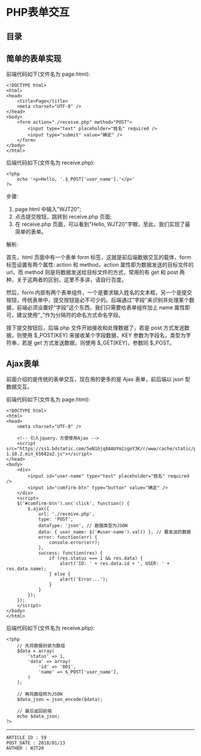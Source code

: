 
# PHP表单交互 #

## 目录 ##

## 简单的表单实现 ##

前端代码如下(文件名为 page.html):

```
<!DOCTYPE html>
<html>
<head>
    <title>Page</title>
    <meta charset="UTF-8" />
</head>
<body>
    <form action="./receive.php" method="POST">
        <input type="text" placeholder="姓名" required />
        <input type="submit" value="确定" />
    </form>
</body>
</html>
```

后端代码如下(文件名为 receive.php):

```
<?php
    echo '<p>Hello, '.$_POST['user_name'].'</p>'
?>
```

步骤:

1. page.html 中输入"WJT20";
2. 点击提交按钮，跳转到 receive.php 页面;
3. 在 receive.php 页面，可以看到"Hello, WJT20"字眼，至此，我们实现了最简单的表单。

解析:

首先，html 页面中有一个表单 form 标签，这就是前后端数据交互的载体，form 标签设置有两个属性: action 和 method，action 属性即为数据发送的目标文件的 url，而 method 则是将数据发送给目标文件的方式，常用的有 get 和 post 两种，关于这两者的区别，这里不多讲，请自行百度。

然后，form 内部有两个表单组件，一个是要求输入姓名的文本框，另一个是提交按钮，传统表单中，提交按钮是必不可少的。后端通过"字段"来识别并处理某个数据，前端必须设置好"字段"这个东西，我们只需要给表单组件加上 name 属性即可，建议使用"\_"作为分隔符的命名方式命名字段。

按下提交按钮后，后端 php 文件开始接收和处理数据了，若是 post 方式发送数据，则使用 $\_POST[KEY] 来接收某个字段数据，KEY 参数为字段名，类型为字符串，若是 get 方式发送数据，则使用 $\_GET[KEY]，参数同 $\_POST。

## Ajax表单 ##

前面介绍的是传统的表单交互，现在用的更多的是 Ajax 表单，前后端以 json 型数据交互。

前端代码如下(文件名为 page.html):

```
<!DOCTYPE html>
<html>
<head>
    <meta charset="UTF-8" />

    <!-- 引入jquery，方便使用Ajax -->
    <script src="https://ss1.bdstatic.com/5eN1bjq8AAUYm2zgoY3K/r/www/cache/static/protocol/https/jquery/jquery-1.10.2.min_65682a2.js"></script>
</head>
<body>
    <div>
        <input id="user-name" type="text" placeholder="姓名" required />
        <input id="comfirm-btn" type="button" value="确定" />
    </div>
    <script>
    $('#comfirm-btn').on('click', function() {
        $.ajax({
            url: './receive.php',
            type: 'POST',
            dataType: 'json', // 数据类型为JSON
            data: { user_name: $('#user-name').val() }, // 要发送的数据
            error: function(err) {
                console.error(err);
            },
            success: function(res) {
                if (res.status === 1 && res.data) {
                    alert('ID: ' + res.data.id + ', USER: ' + res.data.name);
                } else {
                    alert('Error...');
                }
            }
        });
    });
    </script>
</body>
</html>
```

后端代码如下(文件名为 receive.php):

```
<?php
    // 先将数据封装为数组
    $data = array(
        'status' => 1,
        'data' => array(
            'id' => '001',
            'name' => $_POST['user_name'],
        )
    );

    // 再将数组转为JSON
    $data_json = json_encode($data);

    // 最后返回前端
    echo $data_json;
?>
```

---

```
ARTICLE_ID : 59
POST_DATE : 2018/01/13
AUTHER : WJT20
```
